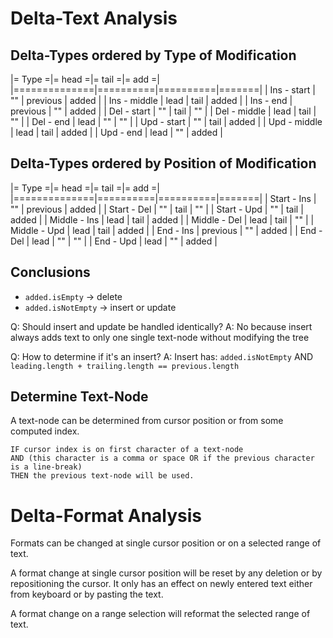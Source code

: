 # Delta-Text Analysis

## Delta-Types ordered by Type of Modification

|=    Type    =|=  head  =|=  tail  =|= add =|
|==============|==========|==========|=======|
| Ins - start  |       "" | previous | added |
| Ins - middle |     lead |     tail | added |
| Ins - end    | previous |       "" | added |
| Del - start  |       "" |     tail |    "" |
| Del - middle |     lead |     tail |    "" |
| Del - end    |     lead |       "" |    "" |
| Upd - start  |       "" |     tail | added |
| Upd - middle |     lead |     tail | added |
| Upd - end    |     lead |       "" | added |

## Delta-Types ordered by Position of Modification

|=    Type    =|=  head  =|=  tail  =|= add =|
|==============|==========|==========|=======|
| Start - Ins  |       "" | previous | added |
| Start - Del  |       "" |     tail |    "" |
| Start - Upd  |       "" |     tail | added |
| Middle - Ins |     lead |     tail | added |
| Middle - Del |     lead |     tail |    "" |
| Middle - Upd |     lead |     tail | added |
| End - Ins    | previous |       "" | added |
| End - Del    |     lead |       "" |    "" |
| End - Upd    |     lead |       "" | added |

## Conclusions

* `added.isEmpty` -> delete
* `added.isNotEmpty` -> insert or update

Q: Should insert and update be handled identically?
A: No because insert always adds text to only one single text-node without modifying the tree

Q: How to determine if it's an insert?
A: Insert has: `added.isNotEmpty` AND `leading.length + trailing.length == previous.length`

## Determine Text-Node

A text-node can be determined from cursor position or from some computed index.

```
IF cursor index is on first character of a text-node
AND (this character is a comma or space OR if the previous character is a line-break)
THEN the previous text-node will be used.
```

# Delta-Format Analysis

Formats can be changed at single cursor position or on a selected range of text.

A format change at single cursor position will be reset by any deletion or by
repositioning the cursor. It only has an effect on newly entered text
either from keyboard or by pasting the text.

A format change on a range selection will reformat the selected range of text.
